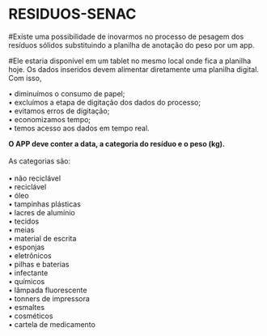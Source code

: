 # RESIDUOS-SENAC

#Existe uma possibilidade de inovarmos no processo de pesagem dos resíduos sólidos substituindo a
planilha de anotação do peso por um app.

#Ele estaria disponível em um tablet no mesmo local onde fica a planilha hoje.
Os dados inseridos devem alimentar diretamente uma planilha digital.
Com isso,

• diminuímos o consumo de papel;
<br>
• excluímos a etapa de digitação dos dados do processo;
<br>
• evitamos erros de digitação;
<br>
• economizamos tempo;
<br>
• temos acesso aos dados em tempo real.
<br>

<strong>O APP deve conter a data, a categoria do resíduo e o peso (kg).</strong>
<br><br>
As categorias são:
<br><br>
• não reciclável
<br>
• reciclável
<br>
• óleo
<br>
• tampinhas plásticas
<br>
• lacres de alumínio
<br>
• tecidos
<br>
• meias
<br>
• material de escrita
<br>
• esponjas
<br>
• eletrônicos
<br>
• pilhas e baterias
<br>
• infectante
<br>
• químicos
<br>
• lâmpada fluorescente
<br>
• tonners de impressora
<br>
• esmaltes
<br>
• cosméticos
<br>
• cartela de medicamento
